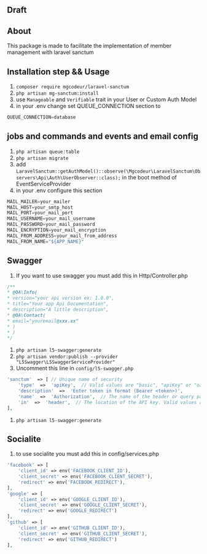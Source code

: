 ## Draft

## About
This package is made to facilitate the implementation of member management with laravel sanctum

## Installation step && Usage

 1. `composer require mgcodeur/laravel-sanctum`
 2. `php artisan mg-sanctum:install` 
 3. use `Manageable` and `Verifiable` trait in your User or Custom Auth Model
 4. in your .env change set QUEUE_CONNECTION section to
```javascript
QUEUE_CONNECTION=database
```
## jobs and commands and events and email config
 1. `php artisan queue:table` 
 2. `php artisan migrate`
 3. add `LaravelSanctum::getAuthModel()::observe(\Mgcodeur\LaravelSanctum\Observers\Api\Auth\UserObserver::class);` in the boot method of EventServiceProvider
 4. in your .env configure this section
```javascript
MAIL_MAILER=your_mailer
MAIL_HOST=your_smtp_host
MAIL_PORT=your_mail_port
MAIL_USERNAME=your_mail_username
MAIL_PASSWORD=your_mail_password
MAIL_ENCRYPTION=your_mail_encryption
MAIL_FROM_ADDRESS=your_mail_from_address
MAIL_FROM_NAME="${APP_NAME}"
```
## Swagger
 1. If you want to use swagger you must add this in Http/Controller.php
 ```javascript
 /**
* @OA\Info(
* version="your api version ex: 1.0.0",
* title="Your app Api Documentation",
* description="A little description",
* @OA\Contact(
* email="youremail@xxx.xx"
* )
* )
*/
```
 1. `php artisan l5-swagger:generate`
 2. `php artisan vendor:publish --provider "L5Swagger\L5SwaggerServiceProvider"`
 3. Uncomment this line in `config/l5-swagger.php`

````php
'sanctum'  => [ // Unique name of security
    'type'  =>  'apiKey',  // Valid values are "basic", "apiKey" or "oauth2".
    'description'  =>  'Enter token in format (Bearer <token>)',
    'name'  =>  'Authorization',  // The name of the header or query parameter to be used.
    'in'  =>  'header',  // The location of the API key. Valid values are "query" or "header".
],
````

 1. `php artisan l5-swagger:generate`

## Socialite
 1. to use socialite you must add this in config/services.php

```php
'facebook' => [
    'client_id' => env('FACEBOOK_CLIENT_ID'),
    'client_secret' => env('FACEBOOK_CLIENT_SECRET'),
    'redirect' => env('FACEBOOK_REDIRECT'),
],
'google' => [
    'client_id' => env('GOOGLE_CLIENT_ID'),
    'client_secret' => env('GOOGLE_CLIENT_SECRET'),
    'redirect' => env('GOOGLE_REDIRECT')
],
'github' => [
    'client_id' => env('GITHUB_CLIENT_ID'),
    'client_secret' => env('GITHUB_CLIENT_SECRET'),
    'redirect' => env('GITHUB_REDIRECT')
],
```
